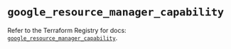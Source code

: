# `google_resource_manager_capability`

Refer to the Terraform Registry for docs: [`google_resource_manager_capability`](https://registry.terraform.io/providers/hashicorp/google-beta/6.45.0/docs/resources/google_resource_manager_capability).
